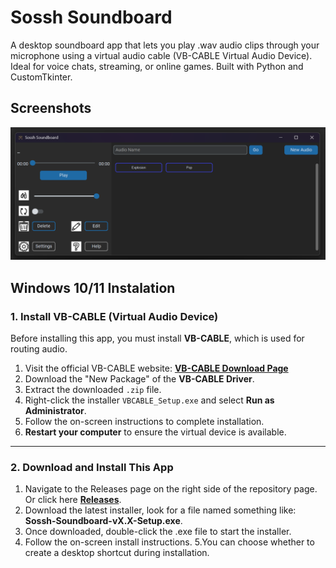 # Sossh Soundboard
A desktop soundboard app that lets you play .wav audio clips through your microphone using a virtual audio cable (VB-CABLE Virtual Audio Device). Ideal for voice chats, streaming, or online games. Built with Python and CustomTkinter.

## Screenshots
![App Screenshot](https://github.com/sossh/Soundboard/blob/main/Screenshots/MainApp.png)

## Windows 10/11 Instalation
### 1. Install VB-CABLE (Virtual Audio Device)

Before installing this app, you must install **VB-CABLE**, which is used for routing audio.

1. Visit the official VB-CABLE website: [**VB-CABLE Download Page**](https://www.vb-audio.com/Cable/)
2. Download the "New Package" of the **VB-CABLE Driver**.
3. Extract the downloaded `.zip` file.
4. Right-click the installer `VBCABLE_Setup.exe` and select **Run as Administrator**.
5. Follow the on-screen instructions to complete installation.
6. **Restart your computer** to ensure the virtual device is available.

---

### 2. Download and Install This App

1. Navigate to the Releases page on the right side of the repository page. Or click here [**Releases**](https://github.com/sossh/Soundboard/releases).
2. Download the latest installer, look for a file named something like: **Sossh-Soundboard-vX.X-Setup.exe**.
3. Once downloaded, double-click the .exe file to start the installer.
4. Follow the on-screen install instructions.
5.You can choose whether to create a desktop shortcut during installation.
